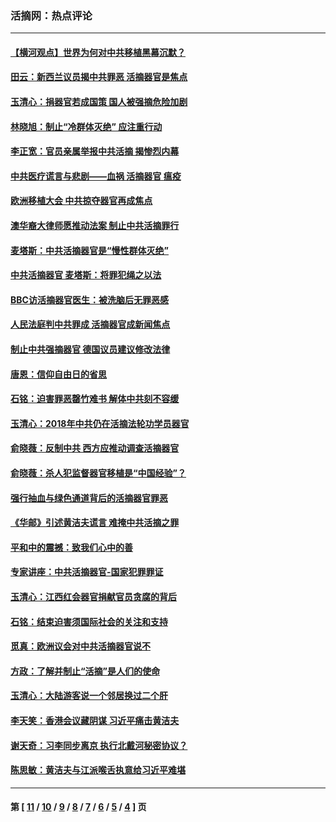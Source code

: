 ### 活摘网：热点评论
---
#### [【横河观点】世界为何对中共移植黑幕沉默？](../../pages/nf5879/n13244249.md?10200430) 
#### [田云：新西兰议员揭中共罪恶 活摘器官是焦点](../../pages/nf5879/n13070629.md?10200430) 
#### [玉清心：捐器官若成国策 国人被强摘危险加剧](../../pages/nf5879/n12802713.md?10200430) 
#### [林晓旭：制止“冷群体灭绝” 应注重行动](../../pages/nf5879/n12779736.md?10200430) 
#### [李正宽：官员亲属举报中共活摘 揭惨烈内幕](../../pages/nf5879/n12684490.md?10200430) 
#### [中共医疗谎言与悲剧——血祸 活摘器官 瘟疫](../../pages/nf5879/n12372103.md?10200430) 
#### [欧洲移植大会 中共掠夺器官再成焦点](../../pages/nf5879/n11538883.md?10200430) 
#### [澳华裔大律师愿推动法案 制止中共活摘罪行](../../pages/nf5879/n11377039.md?10200430) 
#### [麦塔斯：中共活摘器官是“慢性群体灭绝”](../../pages/nf5879/n11350529.md?10200430) 
#### [中共活摘器官 麦塔斯：将罪犯绳之以法](../../pages/nf5879/n11347973.md?10200430) 
#### [BBC访活摘器官医生：被洗脑后无罪恶感](../../pages/nf5879/n11335935.md?10200430) 
#### [人民法庭判中共罪成 活摘器官成新闻焦点](../../pages/nf5879/n11331578.md?10200430) 
#### [制止中共强摘器官 德国议员建议修改法律](../../pages/nf5879/n11249451.md?10200430) 
#### [唐恩：信仰自由日的省思](../../pages/nf5879/n11003525.md?10200430) 
#### [石铭：迫害罪恶罄竹难书  解体中共刻不容缓](../../pages/nf5879/n10942855.md?10200430) 
#### [玉清心：2018年中共仍在活摘法轮功学员器官](../../pages/nf5879/n10914646.md?10200430) 
#### [俞晓薇：反制中共 西方应推动调查活摘器官](../../pages/nf5879/n10794671.md?10200430) 
#### [俞晓薇：杀人犯监督器官移植是“中国经验”？](../../pages/nf5879/n10466427.md?10200430) 
#### [强行抽血与绿色通道背后的活摘器官罪恶](../../pages/nf5879/n10004708.md?10200430) 
#### [《华邮》引述黄洁夫谎言 难掩中共活摘之罪](../../pages/nf5879/n9642309.md?10200430) 
#### [平和中的震撼：致我们心中的善](../../pages/nf5879/n9021123.md?10200430) 
#### [专家讲座：中共活摘器官-国家犯罪罪证](../../pages/nf5879/n8828153.md?10200430) 
#### [玉清心：江西红会器官捐献官员贪腐的背后](../../pages/nf5879/n8522122.md?10200430) 
#### [石铭：结束迫害须国际社会的关注和支持](../../pages/nf5879/n8443497.md?10200430) 
#### [觅真：欧洲议会对中共活摘器官说不](../../pages/nf5879/n8337486.md?10200430) 
#### [方政：了解并制止“活摘”是人们的使命](../../pages/nf5879/n8329214.md?10200430) 
#### [玉清心：大陆游客说一个邻居换过二个肝](../../pages/nf5879/n8291404.md?10200430) 
#### [李天笑：香港会议藏阴谋 习近平痛击黄洁夫](../../pages/nf5879/n8241459.md?10200430) 
#### [谢天奇：习李同步离京 执行北戴河秘密协议？](../../pages/nf5879/n8230418.md?10200430) 
#### [陈思敏：黄洁夫与江派喉舌执意给习近平难堪](../../pages/nf5879/n8222166.md?10200430) 

---
#### 第 [ [11](./11.md?10200430) / [10](./10.md?10200430) / [9](./9.md?10200430) / [8](./8.md?10200430) / [7](./7.md?10200430) / [6](./6.md?10200430) / [5](./5.md?10200430) / [4](./4.md?10200430) ] 页
